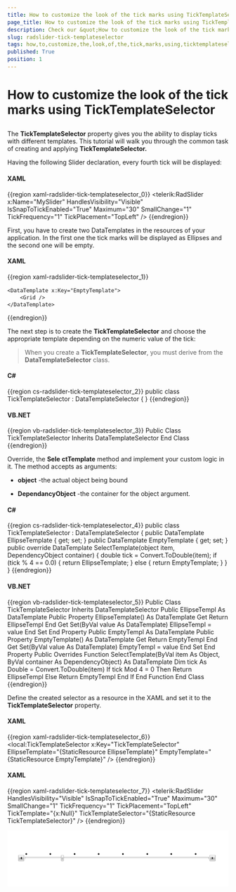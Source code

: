 ```yaml
---
title: How to customize the look of the tick marks using TickTemplateSelector
page_title: How to customize the look of the tick marks using TickTemplateSelector
description: Check our &quot;How to customize the look of the tick marks using TickTemplateSelector&quot; documentation article for the RadSlider WPF control.
slug: radslider-tick-templateselector
tags: how,to,customize,the,look,of,the,tick,marks,using,ticktemplateselector
published: True
position: 1
---
```


# How to customize the look of the tick marks using TickTemplateSelector



## 

The __TickTemplateSelector__ property gives you the ability to display ticks with different templates. This tutorial will walk you through the common task of creating and applying __TickTemplateSelector.__

Having the following Slider declaration, every fourth tick will be displayed: 

#### __XAML__

{{region xaml-radslider-tick-templateselector_0}}
	<telerik:RadSlider x:Name="MySlider" 
	                   HandlesVisibility="Visible"
	                   IsSnapToTickEnabled="True"
	                   Maximum="30"
	                   SmallChange="1"
	                   TickFrequency="1"
	                   TickPlacement="TopLeft" />
{{endregion}}



First, you have to create two DataTemplates in the resources of your application. In the first one the tick marks will be displayed as Ellipses and the second one will be empty. 

#### __XAML__

{{region xaml-radslider-tick-templateselector_1}}
	<DataTemplate x:Key="EllipseTemplate">
	    <Grid>
	        <Ellipse Width="5" 
	                 Height="5"
	                 Fill="Black" />
	    </Grid>
	</DataTemplate>
	
	<DataTemplate x:Key="EmptyTemplate">
	    <Grid />
	</DataTemplate>
{{endregion}}



The next step is to create the __TickTemplateSelector__ and choose the appropriate template depending on the numeric value of the tick:

>When you create a __TickTemplateSelector__, you must derive from the __DataTemplateSelector__ class.

#### __C#__

{{region cs-radslider-tick-templateselector_2}}
	public class TickTemplateSelector : DataTemplateSelector
	{
	}
{{endregion}}



#### __VB.NET__

{{region vb-radslider-tick-templateselector_3}}
	Public Class TickTemplateSelector
	    Inherits DataTemplateSelector
	End Class
{{endregion}}



Override, the __Sele__ __ctTemplate__ method and implement your custom logic in it. The method accepts as arguments:

* __object__ -the actual object being bound

* __DependancyObject__ -the container for the object argument. 

#### __C#__

{{region cs-radslider-tick-templateselector_4}}
	public class TickTemplateSelector : DataTemplateSelector
	{
	    public DataTemplate EllipseTemplate { get; set; }
	    public DataTemplate EmptyTemplate { get; set; }
	    public override DataTemplate SelectTemplate(object item, DependencyObject container)
	    {
	        double tick = Convert.ToDouble(item);
	        if (tick % 4 == 0.0)
	        {
	            return EllipseTemplate;
	        }
	        else
	        {
	            return EmptyTemplate;
	        }
	    }
	}
{{endregion}}



#### __VB.NET__

{{region vb-radslider-tick-templateselector_5}}
	Public Class TickTemplateSelector
	    Inherits DataTemplateSelector
	    Public EllipseTempl As DataTemplate
	    Public Property EllipseTemplate() As DataTemplate
	        Get
	            Return EllipseTempl
	        End Get
	        Set(ByVal value As DataTemplate)
	            EllipseTempl = value
	        End Set
	    End Property
	    Public EmptyTempl As DataTemplate
	    Public Property EmptyTemplate() As DataTemplate
	        Get
	            Return EmptyTempl
	        End Get
	        Set(ByVal value As DataTemplate)
	            EmptyTempl = value
	        End Set
	    End Property
	    Public Overrides Function SelectTemplate(ByVal item As Object, ByVal container As DependencyObject) As DataTemplate
	        Dim tick As Double = Convert.ToDouble(item)
	        If tick Mod 4 = 0 Then
	            Return EllipseTempl
	        Else
	            Return EmptyTempl
	        End If
	    End Function
	End Class
{{endregion}}



Define the created selector as a resource in the XAML and set it to the __TickTemplateSelector__ property.

#### __XAML__

{{region xaml-radslider-tick-templateselector_6}}
	<local:TickTemplateSelector x:Key="TickTemplateSelector" 
	                            EllipseTemplate="{StaticResource EllipseTemplate}"
	                            EmptyTemplate="{StaticResource EmptyTemplate}" />
{{endregion}}



#### __XAML__

{{region xaml-radslider-tick-templateselector_7}}
	<telerik:RadSlider HandlesVisibility="Visible"
	                   IsSnapToTickEnabled="True"
	                   Maximum="30"
	                   SmallChange="1"
	                   TickFrequency="1"
	                   TickPlacement="TopLeft"
	                   TickTemplate="{x:Null}"
	                   TickTemplateSelector="{StaticResource TickTemplateSelector}" />
{{endregion}}

![](images/SliderTickTemplate.png)
